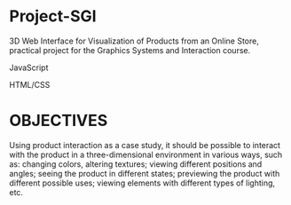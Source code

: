 # Project-SGI
3D Web Interface for Visualization of Products from an Online Store, practical project for the Graphics Systems and Interaction course.

JavaScript

HTML/CSS

# OBJECTIVES
Using product interaction as a case study, it should be possible to interact with the product in a three-dimensional environment in various ways, such as: changing colors, altering textures; viewing different positions and angles; seeing the product in different states; previewing the product with different possible uses; viewing elements with different types of lighting, etc.



